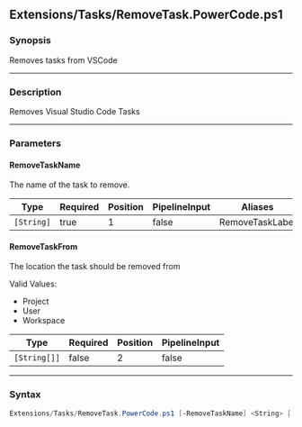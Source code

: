 Extensions/Tasks/RemoveTask.PowerCode.ps1
-----------------------------------------




### Synopsis
Removes tasks from VSCode



---


### Description

Removes Visual Studio Code Tasks



---


### Parameters
#### **RemoveTaskName**

The name of the task to remove.






|Type      |Required|Position|PipelineInput|Aliases        |
|----------|--------|--------|-------------|---------------|
|`[String]`|true    |1       |false        |RemoveTaskLabel|



#### **RemoveTaskFrom**

The location the task should be removed from



Valid Values:

* Project
* User
* Workspace






|Type        |Required|Position|PipelineInput|
|------------|--------|--------|-------------|
|`[String[]]`|false   |2       |false        |





---


### Syntax
```PowerShell
Extensions/Tasks/RemoveTask.PowerCode.ps1 [-RemoveTaskName] <String> [[-RemoveTaskFrom] <String[]>] [<CommonParameters>]
```
